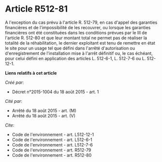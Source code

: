 # Article R512-81

A l'exception du cas prévu à l'article R. 512-79, en cas d'appel des garanties financières et de l'impossibilité de les
recouvrer, ou lorsque les garanties financières ont été constituées dans les conditions prévues par le III de l'article R.
512-80 et que leur montant total ne permet pas de réaliser la totalité de la réhabilitation, le dernier exploitant est tenu
de remettre en état le site pour un usage tel que défini dans l'arrêté d'autorisation ou d'enregistrement de l'installation
mise à l'arrêt définitif ou, le cas échéant, pour celui défini en application des articles L. 512-6-1, L. 512-7-6 ou L.
512-12-1.

**Liens relatifs à cet article**

_Créé par_:

  - Décret n°2015-1004 du 18 août 2015 - art. 1

_Cité par_:

  - Arrêté du 18 août 2015 - art. (M)
  - Arrêté du 18 août 2015 - art. (V)

_Cite_:

  - Code de l'environnement - art. L512-12-1
  - Code de l'environnement - art. L512-6-1
  - Code de l'environnement - art. L512-7-6
  - Code de l'environnement - art. R512-79
  - Code de l'environnement - art. R512-80
